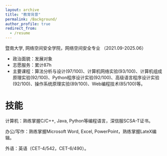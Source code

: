 ```yaml
---
layout: archive
title: "教育背景"
permalink: /Background/
author_profile: true
redirect_from:
  - /resume
---
```

暨南大学, 网络空间安全学院，网络空间安全专业 （2021.09-2025.06）
* 政治面貌：发展对象
* 志愿服务：累计87h
* 主要课程：算法分析与设计(97/100)、计算机网络实验(93/100)、计算机组成原理实验(92/100)、Python程序设计实验(92/100)、高级语言程序设计实验(92/100)、操作系统原理实验(89/100)、Web编程技术(85/100)等。



# 技能
计算机：熟练掌握C/C++, Java, Python等编程语言，深信服SCSA-T证书。

办公/写作：熟练掌握Microsoft Word, Excel, PowerPoint，熟练掌握LateX编辑。

外语：英语（CET-4/542，CET-6/490）。
